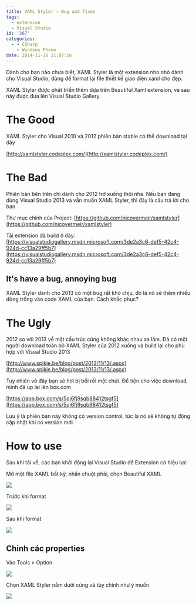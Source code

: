 ```yaml
---
title: XAML Styler – Bug and fixes
tags:
  - extension
  - Visual Studio
id: '367'
categories:
  - - CSharp
    - Windows Phone
date: 2014-11-16 21:07:16
---
```


Dành cho bạn nào chưa biết, XAML Styler là một extension nho nhỏ dành cho Visual Studio, dùng để format lại file thiết kế giao diện xaml cho đẹp.

XAML Styler được phát triển thêm dựa trên Beautiful Xaml extension, và sau này được đưa lên Visual Studio Gallery.
<!-- more -->
# The Good

XAML Styler cho Visual 2010 và 2012 phiên bản stable có thể download tại đây

[http://xamlstyler.codeplex.com/](http://xamlstyler.codeplex.com/)

# The Bad

Phiên bản bên trên chỉ dành cho 2012 trở xuống thôi nha. Nếu bạn đang dùng Visual Studio 2013 và vẫn muốn XAML Styler, thì đây là câu trả lời cho bạn

Thư mục chính của Project: [https://github.com/nicovermeir/xamlstyler](https://github.com/nicovermeir/xamlstyler)

Tải extension đã build ở đây: [https://visualstudiogallery.msdn.microsoft.com/3de2a3c6-def5-42c4-924d-cc13a29ff5b7](https://visualstudiogallery.msdn.microsoft.com/3de2a3c6-def5-42c4-924d-cc13a29ff5b7)

## It's have a bug, annoying bug

XAML Styler dành cho 2013 có một bug rất khó chịu, đó là nó sẽ thêm nhiều dòng trống vào code XAML của bạn. Cách khắc phục?

# The Ugly

2012 so với 2013 về mặt cấu trúc cũng không khác nhau xa lắm. Đã có một người download toàn bộ XAML Styler của 2012 xuống và build lại cho phù hợp với Visual Studio 2013

[http://www.spikie.be/blog/post/2013/11/13/.aspx](http://www.spikie.be/blog/post/2013/11/13/.aspx)

Tuy nhiên vô đây bạn sẽ hơi bị bối rối một chút. Để tiện cho việc download, mình đã up lại lên box.com

[https://app.box.com/s/5qi6fj9sqb88412tsgf5](https://app.box.com/s/5qi6fj9sqb88412tsgf5)

Lưu ý là phiên bản này không có version control, tức là nó sẽ không tự động cập nhật khi có version mới.

# How to use

Sau khi tải về, các bạn khởi động lại Visual Studio để Extension có hiệu lực

Mở một file XAML bất kỳ, nhấn chuột phải, chọn Beautiful XAML

![](https://farm8.staticflickr.com/7569/15805843611_61f1d5ce4f_o.png)

Trước khi format

![](https://farm6.staticflickr.com/5612/15188291573_8707455bf8_o.png)

Sau khi format

![](https://farm6.staticflickr.com/5616/15805857981_77e68fecc3_o.png)

## Chỉnh các properties

Vào Tools > Option

![](https://farm6.staticflickr.com/5615/15807753295_85a73c7f39_o.png)

Chọn XAML Styler nằm dưới cùng và tùy chỉnh như ý muốn

![](https://farm6.staticflickr.com/5604/15187797314_d356dce01e_o.png)